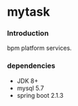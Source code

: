 # mytask

### Introduction
bpm platform services.

### dependencies

* JDK 8+
* mysql 5.7
* spring boot 2.1.3

